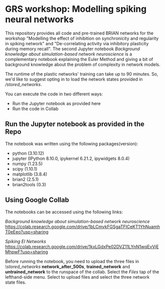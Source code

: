 # GRS workshop: Modelling spiking neural networks
This repository provides all code and pre-trained BRIAN networks for the workshop "Modelling the effect of inhibition on synchronicity and regularity in spiking network" and "De-correlating activity via inhibitory plasticity during memory recall". The second Jupyter notebook *Background knowledge about simulation-based network neuroscience* is a complementary notebook explaining the Euler Method and giving a bit of background knowledge about the problem of complexity in network models. 

The runtime of the plastic networks' training can take up to 90 minutes. So, we'd like to suggest opting in to load the network states provided in */stored_networks*.

You can execute the code in two different ways: 

- Run the Jupyter notebook as provided here
- Run the code in Collab

Run the Jupyter notebook as provided in the Repo
-
The notebook was written using the following packages(version): 

- python (3.10.12)
- jupyter (IPython 8.10.0, ipykernel 6.21.2, ipywidgets 8.0.4)
- numpy (1.23.5)
- scipy (1.10.1)
- matplotlib (3.8.4)
- brian2 (2.5.1)
- brian2tools (0.3)

Using Google Collab
-
The notebooks can be accessed using the following links: 

*Background knowledge about simulation-based network neuroscience*
https://colab.research.google.com/drive/1bLCmvkFGSgaTFICeKT1YhNuamhT0eEeo?usp=sharing

*Spiking EI Networks*
https://colab.research.google.com/drive/1kxLGdxPe02DVZ11LYnN1wqEvVjEMhpwF?usp=sharing

Before running the notebook, you need to upload the three files in *\stored_networks* **network_after_500s**, **trained_network** and **untrained_network** to the runspace of the collab. Select the *Files* tap of the lefthand-side menu. Select to upload files and select the three network state files.
